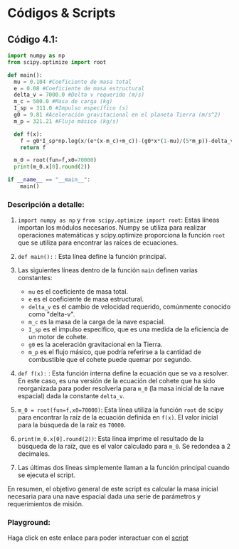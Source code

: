 # Códigos & Scripts

## Código 4.1:

```python title="Determinación numérica de m_0 para empuje en pozos gravitacionales"
import numpy as np 
from scipy.optimize import root

def main():
  mu = 0.104 #Coeficiente de masa total
  e = 0.08 #Coeficiente de masa estructural
  delta_v = 7000.0 #Delta v requerido (m/s)
  m_c = 500.0 #Masa de carga (kg)
  I_sp = 311.0 #Impulso específico (s)
  g0 = 9.81 #Aceleración gravitacional en el planeta Tierra (m/s^2)
  m_p = 321.21 #Flujo másico (kg/s)

  def f(x):
    f = g0*I_sp*np.log(x/(e*(x-m_c)+m_c))-(g0*x*(1-mu)/(5*m_p))-delta_v
    return f

  m_0 = root(fun=f,x0=70000)
  print(m_0.x[0].round(2))

if __name__ == "__main__":
    main()
```
### Descripción a detalle:

1. `import numpy as np` y `from scipy.optimize import root`: Estas líneas importan los módulos necesarios. Numpy se utiliza para realizar operaciones matemáticas y scipy.optimize proporciona la función `root` que se utiliza para encontrar las raíces de ecuaciones.

2. `def main():` : Esta línea define la función principal.

3. Las siguientes líneas dentro de la función `main` definen varias constantes:
    - `mu` es el coeficiente de masa total.
    - `e` es el coeficiente de masa estructural.
    - `delta_v` es el cambio de velocidad requerido, comúnmente conocido como "delta-v".
    - `m_c` es la masa de la carga de la nave espacial.
    - `I_sp` es el impulso específico, que es una medida de la eficiencia de un motor de cohete.
    - `g0` es la aceleración gravitacional en la Tierra.
    - `m_p` es el flujo másico, que podría referirse a la cantidad de combustible que el cohete puede quemar por segundo.

4. `def f(x):` : Esta función interna define la ecuación que se va a resolver. En este caso, es una versión de la ecuación del cohete que ha sido reorganizada para poder resolverla para `m_0` (la masa inicial de la nave espacial) dada la constante `delta_v`.

5. `m_0 = root(fun=f,x0=70000)`: Esta línea utiliza la función `root` de scipy para encontrar la raíz de la ecuación definida en `f(x)`. El valor inicial para la búsqueda de la raíz es `70000`.

6. `print(m_0.x[0].round(2))`: Esta línea imprime el resultado de la búsqueda de la raíz, que es el valor calculado para `m_0`. Se redondea a 2 decimales.

7. Las últimas dos líneas simplemente llaman a la función principal cuando se ejecuta el script.

En resumen, el objetivo general de este script es calcular la masa inicial necesaria para una nave espacial dada una serie de parámetros y requerimientos de misión.

### Playground:

Haga click en este enlace para poder interactuar con el [script](https://replit.com/@SantiagoAcua3/Determinacion-numerica-de-m0-para-empuje-en-pozos-gravitacio#main.py)

